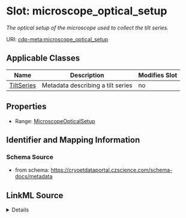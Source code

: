 # Slot: microscope_optical_setup


_The optical setup of the microscope used to collect the tilt series._



URI: [cdp-meta:microscope_optical_setup](https://cryoetdataportal.czscience.com/schema/metadata/microscope_optical_setup)



<!-- no inheritance hierarchy -->




## Applicable Classes

| Name | Description | Modifies Slot |
| --- | --- | --- |
[TiltSeries](TiltSeries.md) | Metadata describing a tilt series |  no  |







## Properties

* Range: [MicroscopeOpticalSetup](MicroscopeOpticalSetup.md)





## Identifier and Mapping Information







### Schema Source


* from schema: https://cryoetdataportal.czscience.com/schema-docs/metadata




## LinkML Source

<details>
```yaml
name: microscope_optical_setup
description: The optical setup of the microscope used to collect the tilt series.
from_schema: https://cryoetdataportal.czscience.com/schema-docs/metadata
rank: 1000
alias: microscope_optical_setup
owner: TiltSeries
domain_of:
- TiltSeries
range: MicroscopeOpticalSetup
inlined: true
inlined_as_list: true

```
</details>